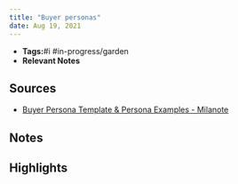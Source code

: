 ```yaml
---
title: "Buyer personas"
date: Aug 19, 2021
---
```


- **Tags:**#i #in-progress/garden 
- **Relevant Notes**

## Sources
- [Buyer Persona Template & Persona Examples - Milanote](https://milanote.com/templates/marketing/buyer-persona)
## Notes

## Highlights